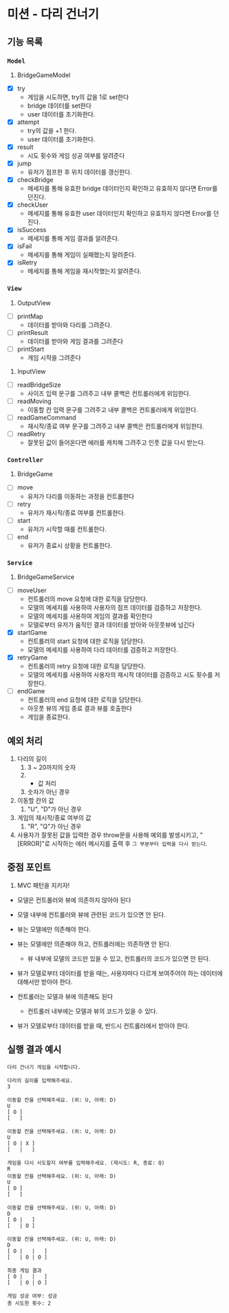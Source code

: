 # 미션 - 다리 건너기

## 기능 목록

### `Model`

1. BridgeGameModel

- [x] try
  - 게임을 시도하면, try의 값을 1로 set한다
  - bridge 데이터를 set한다
  - user 데이터를 초기화한다.
- [x] attempt
  - try의 값을 +1 한다.
  - user 데이터를 초기화한다.
- [x] result
  - 시도 횟수와 게임 성공 여부를 알려준다
- [x] jump
  - 유저가 점프한 후 위치 데이터를 갱신한다.
- [x] checkBridge
  - 메세지를 통해 유효한 bridge 데이터인지 확인하고 유효하지 않다면 Error를 던진다.
- [x] checkUser
  - 메세지를 통해 유효한 user 데이터인지 확인하고 유효하지 않다면 Error를 던진다.
- [x] isSuccess
  - 메세지를 통해 게임 결과를 알려준다.
- [x] isFail
  - 메세지를 통해 게임이 실패했는지 알려준다.
- [x] isRetry
  - 메세지를 통해 게임을 재시작했는지 알려준다.

### `View`

1. OutputView

- [ ] printMap
  - 데이터를 받아와 다리를 그려준다.
- [ ] printResult
  - 데이터를 받아와 게임 결과를 그려준다
- [ ] printStart
  - 게임 시작을 그려준다

1. InputView

- [ ] readBridgeSize
  - 사이즈 입력 문구를 그려주고 내부 콜백은 컨트롤러에게 위임한다.
- [ ] readMoving
  - 이동할 칸 입력 문구를 그려주고 내부 콜백은 컨트롤러에게 위임한다.
- [ ] readGameCommand
  - 재시작/종료 여부 문구를 그려주고 내부 콜백은 컨트롤러에게 위임한다.
- [ ] readRetry
  - 잘못된 값이 들어온다면 에러를 캐치해 그려주고 인풋 값을 다시 받는다.

### `Controller`

1. BridgeGame

- [ ] move
  - 유저가 다리를 이동하는 과정을 컨트롤한다
- [ ] retry
  - 유저가 재시작/종료 여부를 컨트롤한다.
- [ ] start
  - 유저가 시작할 때를 컨트롤한다.
- [ ] end
  - 유저가 종료시 상황을 컨트롤한다.

### `Service`

1. BridgeGameService

- [ ] moveUser
  - 컨트롤러의 move 요청에 대한 로직을 담당한다.
  - 모델의 메세지를 사용하여 사용자의 점프 데이터를 검증하고 저장한다.
  - 모델의 메세지를 사용하여 게임의 결과를 확인한다
  - 모델로부터 유저가 움직인 결과 데이터를 받아와 아웃풋뷰에 넘긴다
- [x] startGame
  - 컨트롤러의 start 요청에 대한 로직을 담당한다.
  - 모델의 메세지를 사용하여 다리 데이터를 검증하고 저장한다.
- [x] retryGame
  - 컨트롤러의 retry 요청에 대한 로직을 담당한다.
  - 모델의 메세지를 사용하여 사용자의 재시작 데이터를 검증하고 시도 횟수를 저장한다.
- [ ] endGame
  - 컨트롤러의 end 요청에 대한 로직을 담당한다.
  - 아웃풋 뷰의 게임 종료 결과 뷰를 호출한다
  - 게임을 종료한다.

## 예외 처리

1. 다리의 길이
   1. 3 ~ 20까지의 숫자
   2. - 값 처리
   3. 숫자가 아닌 경우
2. 이동할 칸의 값
   1. "U", "D"가 아닌 경우
3. 게임의 재시작/종료 여부의 값
   1. "R", "Q"가 아닌 경우
4. 사용자가 잘못된 값을 입력한 경우 throw문을 사용해 예외를 발생시키고, "[ERROR]"로 시작하는 에러 메시지를 출력 후 `그 부분부터 입력을 다시 받는다`.

## 중점 포인트

1. MVC 패턴을 지키자!

- 모델은 컨트롤러와 뷰에 의존하지 않아야 된다

- 모델 내부에 컨트롤러와 뷰에 관련된 코드가 있으면 안 된다.

- 뷰는 모델에만 의존해야 한다.

- 뷰는 모델에만 의존해야 하고, 컨트롤러에는 의존하면 안 된다.

  - 뷰 내부에 모델의 코드만 있을 수 있고, 컨트롤러의 코드가 있으면 안 된다.

- 뷰가 모델로부터 데이터를 받을 때는, 사용자마다 다르게 보여주어야 하는 데이터에 대해서만 받아야 한다.

- 컨트롤러는 모델과 뷰에 의존해도 된다

  - 컨트롤러 내부에는 모델과 뷰의 코드가 있을 수 있다.

- 뷰가 모델로부터 데이터를 받을 때, 반드시 컨트롤러에서 받아야 한다.

## 실행 결과 예시

```shell
다리 건너기 게임을 시작합니다.

다리의 길이를 입력해주세요.
3

이동할 칸을 선택해주세요. (위: U, 아래: D)
U
[ O ]
[   ]

이동할 칸을 선택해주세요. (위: U, 아래: D)
U
[ O | X ]
[   |   ]

게임을 다시 시도할지 여부를 입력해주세요. (재시도: R, 종료: Q)
R
이동할 칸을 선택해주세요. (위: U, 아래: D)
U
[ O ]
[   ]

이동할 칸을 선택해주세요. (위: U, 아래: D)
D
[ O |   ]
[   | O ]

이동할 칸을 선택해주세요. (위: U, 아래: D)
D
[ O |   |   ]
[   | O | O ]

최종 게임 결과
[ O |   |   ]
[   | O | O ]

게임 성공 여부: 성공
총 시도한 횟수: 2
```
